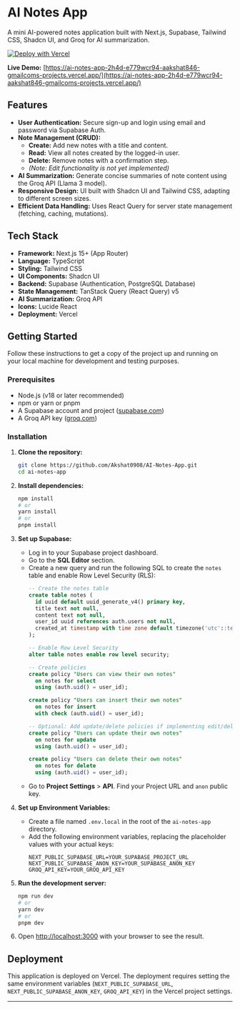 # AI Notes App

A mini AI-powered notes application built with Next.js, Supabase, Tailwind CSS, Shadcn UI, and Groq for AI summarization.

[![Deploy with Vercel](https://vercel.com/button)](https://ai-notes-app-2h4d-e779wcr94-aakshat846-gmailcoms-projects.vercel.app/) <!-- Replace with your actual Vercel deployment URL if different -->

**Live Demo:** [https://ai-notes-app-2h4d-e779wcr94-aakshat846-gmailcoms-projects.vercel.app/](https://ai-notes-app-2h4d-e779wcr94-aakshat846-gmailcoms-projects.vercel.app/) <!-- Replace with your actual Vercel deployment URL if different -->

## Features

*   **User Authentication:** Secure sign-up and login using email and password via Supabase Auth.
*   **Note Management (CRUD):**
    *   **Create:** Add new notes with a title and content.
    *   **Read:** View all notes created by the logged-in user.
    *   **Delete:** Remove notes with a confirmation step.
    *   *(Note: Edit functionality is not yet implemented)*
*   **AI Summarization:** Generate concise summaries of note content using the Groq API (Llama 3 model).
*   **Responsive Design:** UI built with Shadcn UI and Tailwind CSS, adapting to different screen sizes.
*   **Efficient Data Handling:** Uses React Query for server state management (fetching, caching, mutations).

## Tech Stack

*   **Framework:** Next.js 15+ (App Router)
*   **Language:** TypeScript
*   **Styling:** Tailwind CSS
*   **UI Components:** Shadcn UI
*   **Backend:** Supabase (Authentication, PostgreSQL Database)
*   **State Management:** TanStack Query (React Query) v5
*   **AI Summarization:** Groq API
*   **Icons:** Lucide React
*   **Deployment:** Vercel

## Getting Started

Follow these instructions to get a copy of the project up and running on your local machine for development and testing purposes.

### Prerequisites

*   Node.js (v18 or later recommended)
*   npm or yarn or pnpm
*   A Supabase account and project ([supabase.com](https://supabase.com/))
*   A Groq API key ([groq.com](https://groq.com/))

### Installation

1.  **Clone the repository:**
    ```bash
    git clone https://github.com/Akshat0908/AI-Notes-App.git
    cd ai-notes-app
    ```

2.  **Install dependencies:**
    ```bash
    npm install
    # or
    yarn install
    # or
    pnpm install
    ```

3.  **Set up Supabase:**
    *   Log in to your Supabase project dashboard.
    *   Go to the **SQL Editor** section.
    *   Create a new query and run the following SQL to create the `notes` table and enable Row Level Security (RLS):
        ```sql
        -- Create the notes table
        create table notes (
          id uuid default uuid_generate_v4() primary key,
          title text not null,
          content text not null,
          user_id uuid references auth.users not null,
          created_at timestamp with time zone default timezone('utc'::text, now()) not null
        );

        -- Enable Row Level Security
        alter table notes enable row level security;

        -- Create policies
        create policy "Users can view their own notes"
          on notes for select
          using (auth.uid() = user_id);

        create policy "Users can insert their own notes"
          on notes for insert
          with check (auth.uid() = user_id);

        -- Optional: Add update/delete policies if implementing edit/delete
        create policy "Users can update their own notes"
          on notes for update
          using (auth.uid() = user_id);

        create policy "Users can delete their own notes"
          on notes for delete
          using (auth.uid() = user_id);
        ```
    *   Go to **Project Settings** > **API**. Find your Project URL and `anon` public key.

4.  **Set up Environment Variables:**
    *   Create a file named `.env.local` in the root of the `ai-notes-app` directory.
    *   Add the following environment variables, replacing the placeholder values with your actual keys:
        ```plaintext
        NEXT_PUBLIC_SUPABASE_URL=YOUR_SUPABASE_PROJECT_URL
        NEXT_PUBLIC_SUPABASE_ANON_KEY=YOUR_SUPABASE_ANON_KEY
        GROQ_API_KEY=YOUR_GROQ_API_KEY
        ```

5.  **Run the development server:**
    ```bash
    npm run dev
    # or
    yarn dev
    # or
    pnpm dev
    ```

6.  Open [http://localhost:3000](http://localhost:3000) with your browser to see the result.

## Deployment

This application is deployed on Vercel. The deployment requires setting the same environment variables (`NEXT_PUBLIC_SUPABASE_URL`, `NEXT_PUBLIC_SUPABASE_ANON_KEY`, `GROQ_API_KEY`) in the Vercel project settings.

---
